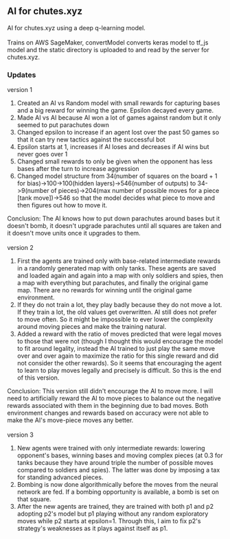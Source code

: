 ## AI for chutes.xyz
AI for chutes.xyz using a deep q-learning model.</br></br>
Trains on AWS SageMaker, convertModel converts keras model to tf_js model and the static directory is uploaded to and read by the server for chutes.xyz.

### Updates
version 1
<ol>
  <li>Created an AI vs Random model with small rewards for capturing bases and a big reward for winning the game. Epsilon decayed every game.</li>
  <li>Made AI vs AI because AI won a lot of games against random but it only seemed to put parachutes down</li>
  <li>Changed epsilon to increase if an agent lost over the past 50 games so that it can try new tactics against the successful bot</li>
  <li>Epsilon starts at 1, increases if AI loses and decreases if AI wins but never goes over 1</li>
  <li>Changed small rewards to only be given when the opponent has less bases after the turn to increase aggression</li>
  <li>Changed model structure from 34(number of squares on the board + 1 for bias)->100->100(hidden layers)->546(number of outputs) to 34->9(number of pieces)->204(max number of possible moves for a piece [tank move])->546 so that the model decides what piece to move and then figures out how to move it.</li>
</ol>
Conclusion: The AI knows how to put down parachutes around bases but it doesn't bomb, it doesn't upgrade parachutes until all squares are taken and it doesn't move units once it upgrades to them.</br></br>
version 2</br>
<ol>
  <li>First the agents are trained only with base-related intermediate rewards in a randomly generated map with only tanks. These agents are saved and loaded again and again into a map with only soldiers and spies, then a map with everything but parachutes, and finally the original game map. There are no rewards for winning until the original game environment.</li>
  <li>If they do not train a lot, they play badly because they do not move a lot. If they train a lot, the old values get overwritten. AI still does not prefer to move often. So it might be impossible to ever lower the complexity around moving pieces and make the training natural.</li>
  <li>Added a reward with the ratio of moves predicted that were legal moves to those that were not (though I thought this would encourage the model to fit around legality, instead the AI trained to just play the same move over and over again to maximize the ratio for this single reward and did not consider the other rewards). So it seems that encouraging the agent to learn to play moves legally and precisely is difficult. So this is the end of this version.</li>
</ol>
Conclusion: This version still didn't encourage the AI to move more. I will need to artificially reward the AI to move pieces to balance out the negative rewards associated with them in the beginning due to bad moves. Both environment changes and rewards based on accuracy were not able to make the AI's move-piece moves any better.</br></br>
version 3</br>
<ol>
  <li>New agents were trained with only intermediate rewards: lowering opponent's bases, winning bases and moving complex pieces (at 0.3 for tanks because they have around triple the number of possible moves compared to soldiers and spies). The latter was done by imposing a tax for standing advanced pieces.
  </li>
  <li>Bombing is now done algorithmically before the moves from the neural network are fed. If a bombing opportunity is available, a bomb is set on that square.</li>
  <li>After the new agents are trained, they are trained with both p1 and p2 adopting p2's model but p1 playing without any random exploratory moves while p2 starts at epsilon=1. Through this, I aim to fix p2's strategy's weaknesses as it plays against itself as p1.</li>
</ol>

